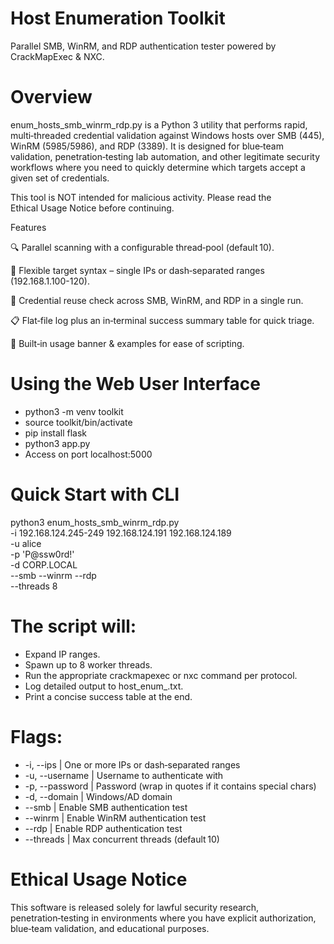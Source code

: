 # Host Enumeration Toolkit

Parallel SMB, WinRM, and RDP authentication tester powered by CrackMapExec & NXC.

# Overview

enum_hosts_smb_winrm_rdp.py is a Python 3 utility that performs rapid, multi‑threaded credential validation against Windows hosts over SMB (445), WinRM (5985/5986), and RDP (3389).  It is designed for blue‑team validation, penetration‑testing lab automation, and other legitimate security workflows where you need to quickly determine which targets accept a given set of credentials.

This tool is NOT intended for malicious activity. Please read the Ethical Usage Notice before continuing.

Features

🔍 Parallel scanning with a configurable thread‑pool (default 10).

🎯 Flexible target syntax – single IPs or dash‑separated ranges (192.168.1.100-120).

🔐 Credential reuse check across SMB, WinRM, and RDP in a single run.

📋 Flat‑file log plus an in‑terminal success summary table for quick triage.

📝 Built‑in usage banner & examples for ease of scripting.

# Using the Web User Interface
- python3 -m venv toolkit
- source toolkit/bin/activate
- pip install flask
- python3 app.py
- Access on port localhost:5000

# Quick Start with CLI

python3 enum_hosts_smb_winrm_rdp.py \
  -i 192.168.124.245-249 192.168.124.191 192.168.124.189 \
  -u alice \
  -p 'P@ssw0rd!' \
  -d CORP.LOCAL \
  --smb --winrm --rdp \
  --threads 8

# The script will:

- Expand IP ranges.
- Spawn up to 8 worker threads.
- Run the appropriate crackmapexec or nxc command per protocol.
- Log detailed output to host_enum_<timestamp>.txt.
- Print a concise success table at the end.

# Flags:
- -i, --ips | One or more IPs or dash‑separated ranges
- -u, --username | Username to authenticate with
- -p, --password | Password (wrap in quotes if it contains special chars)
- -d, --domain | Windows/AD domain
- --smb | Enable SMB authentication test
- --winrm | Enable WinRM authentication test
- --rdp | Enable RDP authentication test
- --threads | Max concurrent threads (default 10)

# Ethical Usage Notice

This software is released solely for lawful security research, penetration‑testing in environments where you have explicit authorization, blue‑team validation, and educational purposes.
